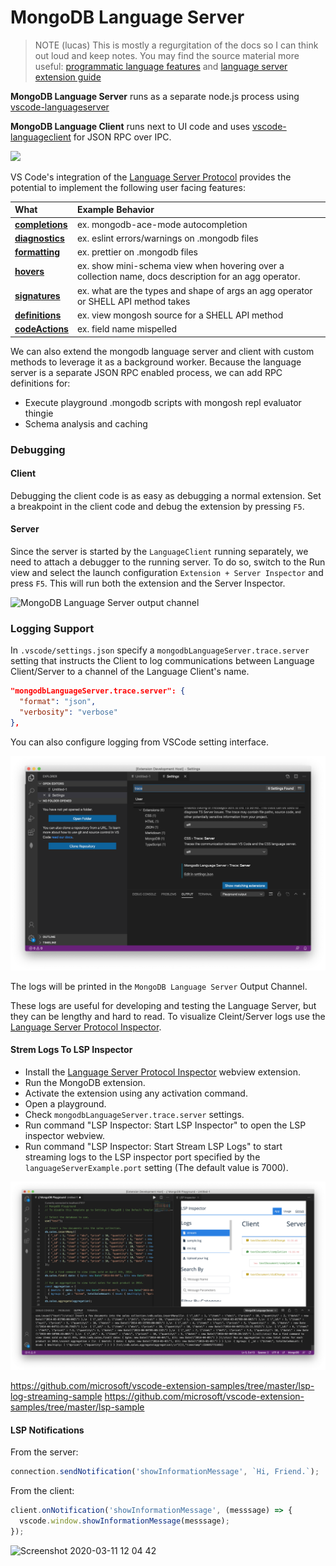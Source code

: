 # MongoDB Language Server

> NOTE (lucas) This is mostly a regurgitation of the docs so I can think out loud and keep notes. You may find the source material more useful: [programmatic language features](https://code.visualstudio.com/api/language-extensions/programmatic-language-features) and
> [language server extension guide](https://code.visualstudio.com/api/language-extensions/language-server-extension-guide)

**MongoDB Language Server** runs as a separate node.js process using [vscode-languageserver](https://github.com/microsoft/vscode-languageserver-node/tree/master/server)

**MongoDB Language Client** runs next to UI code and uses [vscode-languageclient](https://github.com/microsoft/vscode-languageserver-node/tree/master/client) for JSON RPC over IPC.

![](./langserver-diagram.svg)

VS Code's integration of the [Language Server Protocol](https://microsoft.github.io/language-server-protocol) provides the potential to implement the following user facing features:

| What                                                                                                                                            | Example Behavior                                                                                      |
| :---------------------------------------------------------------------------------------------------------------------------------------------- | :---------------------------------------------------------------------------------------------------- |
| **[completions](https://code.visualstudio.com/api/language-extensions/programmatic-language-features#show-code-completion-proposals)**          | ex. mongodb-ace-mode autocompletion                                                                   |
| **[diagnostics](https://code.visualstudio.com/api/language-extensions/programmatic-language-features#provide-diagnostics)**                     | ex. eslint errors/warnings on .mongodb files                                                          | \  |
| **[formatting](https://code.visualstudio.com/api/language-extensions/programmatic-language-features#format-source-code-in-an-editor)**          | ex. prettier on .mongodb files                                                                        |
| **[hovers](https://code.visualstudio.com/api/language-extensions/programmatic-language-features#show-hovers)**                                  | ex. show mini-schema view when hovering over a collection name, docs description for an agg operator. |
| **[signatures](https://code.visualstudio.com/api/language-extensions/programmatic-language-features#help-with-function-and-method-signatures)** | ex. what are the types and shape of args an agg operator or SHELL API method takes                    |
| **[definitions](https://code.visualstudio.com/api/language-extensions/programmatic-language-features#show-definitions-of-a-symbol)**            | ex. view mongosh source for a SHELL API method                                                        |
| **[codeActions](https://code.visualstudio.com/api/language-extensions/programmatic-language-features#possible-actions-on-errors-or-warnings)**  | ex. field name mispelled                                                                              |

We can also extend the mongodb language server and client with custom methods to leverage it as a background worker. Because the language server is a separate JSON RPC enabled process, we can add RPC definitions for:

- Execute playground .mongodb scripts with mongosh repl evaluator thingie
- Schema analysis and caching

### Debugging

#### Client

Debugging the client code is as easy as debugging a normal extension. Set a breakpoint in the client code and debug the extension by pressing `F5`.

#### Server

Since the server is started by the `LanguageClient` running separately, we need to attach a debugger to the running server. To do so, switch to the Run view and select the launch configuration `Extension + Server Inspector` and press `F5`. This will run both the extension and the Server Inspector.

![MongoDB Language Server output channel](https://user-images.githubusercontent.com/23074/76441349-a489e980-6395-11ea-8247-50cfe9b3ff61.png)

### Logging Support

In `.vscode/settings.json` specify a `mongodbLanguageServer.trace.server` setting that instructs the Client to log communications between Language Client/Server to a channel of the Language Client's name.

```json
"mongodbLanguageServer.trace.server": {
  "format": "json",
  "verbosity": "verbose"
},
```

You can also configure logging from VSCode setting interface.

![MongoDB Language Server log settings](./lsp-trace-server.png)

The logs will be printed in the `MongoDB Language Server` Output Channel.

These logs are useful for developing and testing the Language Server, but they can be lengthy and hard to read. To visualize Cleint/Server logs use the [Language Server Protocol Inspector](https://github.com/Microsoft/language-server-protocol-inspector).

#### Strem Logs To LSP Inspector

- Install the [Language Server Protocol Inspector](https://marketplace.visualstudio.com/items?itemName=octref.lsp-inspector-webview) webview extension.
- Run the MongoDB extension.
- Activate the extension using any activation command.
- Open a playground.
- Check `mongodbLanguageServer.trace.server` settings.
- Run command "LSP Inspector: Start LSP Inspector" to open the LSP inspector webview.
- Run command "LSP Inspector: Start Stream LSP Logs" to start streaming logs to the LSP inspector port specified by the `languageServerExample.port` setting (The default value is 7000).

![MongoDB Language Server log settings](./lsp-stream-logs.png)

https://github.com/microsoft/vscode-extension-samples/tree/master/lsp-log-streaming-sample
https://github.com/microsoft/vscode-extension-samples/tree/master/lsp-sample


#### LSP Notifications

From the server:

```javascript
connection.sendNotification('showInformationMessage', `Hi, Friend.`);
```

From the client:

```javascript
client.onNotification('showInformationMessage', (messsage) => {
  vscode.window.showInformationMessage(messsage);
});
```

![Screenshot 2020-03-11 12 04 42](https://user-images.githubusercontent.com/23074/76441224-74424b00-6395-11ea-8f28-f9e0387098e0.png)
